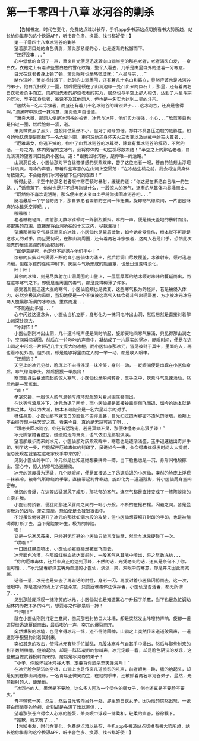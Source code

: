 # 第一千零四十八章 冰河谷的剿杀
        【告知书友，时代在变化，免费站点难以长存，手机app多书源站点切换看书大势所趋，站长给你推荐的这个换源APP，听书音色多、换源、找书都好使！】
       第一千零四十八章冰河谷的剿杀
       望着那洞口处的白色倩影，萧炎那紧绷的心，也是逐渐的松懈而下。
       “还好没事...”
       心中低低的自语了一声，萧炎目光便是迅速转向山涧半空的那名老者，老者满头白发，一身白衣，衣袍之上有着许些雪白色的雪花纹路，整个人看去，几乎是由里自外的透着一分寒意。
       目光在这老者身上顿了顿，萧炎眼眸也是略微虚眯：“六星斗宗...”
       略作沉吟，萧炎视线转下，此刻的山涧周围，还有着几十名白影矗立，显然应该也是冰河谷的弟子，他目光扫视了一圈，然后便是顿在了山涧边缘一处凸出来的巨石上，那里，还有着两名白衣老者负手而立，而那当先者的那位老者的实力，居然也与半空上那人相仿，达到了六星斗宗的层次，至于其身后者，虽说不及其他两人，但也是一名实力达到二星的斗宗。
       “居然有三名斗宗强者，而且还有着几十名冰河谷的精锐弟子...这冰河谷，还真是舍得啊。”漆黑眸中掠过一抹冷意，萧炎低声自语道。
       “萧炎大哥，那两人便是冰河谷的长老，冰元与冰符，他们实力很强，小心...”欣蓝美目也是扫过一圈，然后脸颊一紧，道。
       萧炎微微点了点头，这般阵仗虽然不小，但对于如今的他，却并不具备压迫般的威胁性，如今的地妖傀便是能拦下一名六星斗宗，更何况他还身怀天火三玄变以及纳戒中的天火尊者...
       “厄难毒女，你逃不掉的，你中了由我冰河谷的冰尊劲，除非有我冰河谷的解药，不然的话，一月之内，体内残留的玄冰气，会将你体内一切生机尽数冻结！”半空之上的那名老者，目光淡漠的望着洞口处的小医仙，道：“跟我回冰河谷，是你唯一的活路。”
       山涧洞口处，小医仙那对不含丝毫情感的灰紫双眸，瞥了这位老者一眼，苍白的脸颊上浮现一抹讥讽，清冷的声音，带着许些寒意的在山涧上空回荡：“在冻结生机之前，我会将这具身体尽数毁灭，不会给你们冰河谷留下任何的东西！”
       听得此话，半空中的那名老者眼中寒芒顿时暴射，缓缓的道：“你这是在断绝自己唯一的生路...”话音落下，他似也是并不想再拖延什么，一股惊人的寒气，逐渐的从其体内暴涌而出。
       “既然你不喜欢走活路，那么便由老夫亲自出手将你擒回冰河谷吧...”
       随着最后一个字音的落下，那白衣老者面前的空间一阵扭曲，旋即寒气缭绕间，一片密密麻麻的冰锥凭空浮现...
       嗤嗤嗤！
       老者袖袍轻挥，面前那无数冰锥顿时一阵剧烈颤抖，咻的一声，便是铺天盖地的暴射而出，那密集的范围，直接是将山洞所在的十丈之内，尽数囊括！
       望着那撕裂空气暴掠而来的冰锥，小医仙也是黛眉微皱，如今她身受重伤，根本就不可能是这冰元的对手，而且更何况，在那山涧周围，还有着两名斗宗强者，这两人若是出手，恐怕此次她真的是连逃跑的机会都没有。
       “即便真是死，也定然不能落在他们手中！”
       浓郁的灰紫斗气源源不断的自小医仙体内涌出，然后将洞口尽数覆盖，冰锥射来，顿时迅速消融，但在冰锥的连续冲射下，灰紫斗气所形成的能量罩，也是迅速变得淡化。
       咔！咔！
       其余的冰锥，则是尽数射在山洞周围的山壁上，一层层厚厚的结冰顿时咔咔的蔓延而出，而在这等寒气之下，即便是连周围的毒气，都是变得稀薄了许多。
       感受着周围迅速大涨的寒气，小医仙脸颊也是微变，这些寒气极为的怪异，若是被侵入体内，必然会极其的麻烦，当初她便是一个不慎被这寒气入体令得斗气出现滞塞，方才被冰元冰符两人施展那所谓的冰尊劲，重伤而退...
       “不能在此多留...”
       心中闪过这道念头，小医仙当机立断，身形化为一抹闪电冲出山洞，然后居然是直接对着那山涧深处掠去。
       “冰封阵！”
       小医仙刚刚冲出山洞，几十道冷喝声便是同时响起，旋即天地间寒气暴涌，只见得那山涧之中，空间瞬间凝固，然后在一片咔咔的声音中，凝结成了一片厚实的坚冰，眨眼时间，便是在这山涧之中形成一片将近几十丈庞大的冰柜，而小医仙与那冰元，皆是被封于其中，里面的人，再也看不见外面，但外面，却是能够将里面之人的一举一动，都是收入眼中。
       “还想逃？”
       天空上的冰元见状，脸庞上不由得浮现一抹冷笑，身形一动，一眨眼间便是出现在小医仙身后，寒气缭绕拳头，然后狠狠一拳轰出！
       察觉到身后暴涌而起的惊人寒气，小医仙也是瞬间转身，玉手之中，灰紫斗气急速涌动，然后也是一掌挥出。
       “嘭！”
       拳掌交接，一股惊人的气浪顿时成环形般的对着周围席卷而出。
       在这等气浪反冲下，冰元急退了两步，而小医仙却是直接被震得倒飞而退，如今的她本就是重伤之体，战斗力大减，根本不可能会是一名六星斗宗的对手。
       稳住身形，小医仙那本就苍白的脸色不由得更甚，目光扫过四周那密不透风的冰墙，脸颊上不由得浮现一抹苦涩之意，看来今日，真的是无路可逃了啊...
       “跟老夫回冰河谷，你还有活路走，若是冥顽不灵，那便休怪老夫心狠手辣！”
       冰元脚掌踏着虚空，缓缓的走向萧炎，语气依旧是那般淡漠。
       望着那缓步而来的冰元，小医仙那对灰紫双眸中，寒意也是逐渐涌盛，玉手迅速结出奇异手印，到了这一步，只能解开厄难毒体的封印了，虽说如今一来，会令得毒体爆发时间大大提前，但总比现在就落在这老家伙手中来的好...
       见到小医仙的手印，冰元似是也知道她想要拼命一搏，当下脸色也是一沉，身形闪电般掠出，掌心中，惊人的寒气急速缭绕。
       冰元的速度极为迅猛，几个眨眼间，便是直接追上了迅速后退的小医仙，漠然的脸庞上浮现一抹森冷，被寒气所缭绕的手掌，直接带起刺骨寒劲，旋即化为一道道残影，将小医仙周身空间密布。
       低沉的音爆，在这等凶猛掌风下成形，那浓郁的寒气，连空气都是直接变成了一阵阵淡淡的白雾升腾。
       小医仙的娇躯，便犹如那狂风骤雨之间的一叶小舟般，不断的左摇右摆，闪避之间，皆是显得极为的凶险，差之毫厘，恐怕便是会被狠狠击中。
       不过虽说勉强避开了冰元的那犹如潮水般的攻势，但小医仙想要解开封印的手印，也是被阻碍得打断了去，当下是险象环生，极为的惊险。
       嘭！
       又是一记寒风袭来，已经避无可避的小医仙只能再度举掌，然后与冰元硬碰了一次。
       “噗嗤！”
       一口殷红鲜血喷出，小医仙娇躯直接是被震飞而去。
       冰元面色冷漠，在那殷红鲜血抵达面前时，一股寒气从其嘴中喷出，将之尽数冻结...
       “你的厄难毒体，还并未真正的达到顶峰，不然的话，光凭老夫的话，还真是奈何不了你，但可惜...”冰元望着那搽去嘴角血迹的小医仙，淡淡一笑，双眼中的寒意，却是并未因此而减弱。
       话音一落，冰元也是失去了再说话的耐性，身形一闪，再度对着小医仙闪掠而去，这一次，他眼中，却是逐渐的涌上了许些杀意，只要厄难毒体还保存着，小医仙是否活着，都无所谓了...
       见到那脸庞浮现一抹狞笑的冰元，小医仙似也是知道其心中升起了杀意，当下也是急忙调动起体内为数不多的斗气，想要与之作那最后一搏！
       “咔嚓！”
       就在小医仙刚刚打定主意间，四周那密封的巨大冰墙，却是突然发出咔嚓的声响，旋即一道道裂缝迅速蔓延而出，最后嘭的一声，突兀的爆裂而开。
       突然爆裂的冰墙，也是令得冰元一惊，还不待他回神，山涧之上突然传来道道破风声，一道道影子狠狠的对着其射来。
       突如其来的攻击，使得冰元有些手忙脚乱，几股冰寒斗气自其手中涌出，然后与那些射来的影子轰然相撞，但响起的，却是一阵阵凄厉的惨叫声，冰元定眼一看，却是脸色阴沉的发现，这些被当做武器投射而来的，居然是冰河谷的弟子！
       “小子，你敢坏我冰河谷大事，定要将你追杀至天涯海角！”
       在冰元脸色阴沉的空挡，山涧上也是传来几道愤怒的吼声，前者眼角一跳，猛的抬起头，却是见到在那山涧边缘，一名青年正微笑而立，在他的手中，还被抓着两名冰河谷弟子，显然，先前投射的人，便是他。
       “冰河谷的人，果然是不要脸，这么多人围攻一个受伤的弱女子，倒也还真是不要脸不要皮。”
       青年微微一笑，然后，然后目光转向另外一处，那里的白衣女子，因为他的突然出现，一张苍白而俏美的脸颊，此刻却是布满了难以置信...
       望着那张苍白得令人心疼的脸蛋，萧炎眼中浮现一抹柔和，轻柔的声音，徐徐飘下。
       “抱歉，我来晚了...”
       【告知书友，时代在变化，免费站点难以长存，手机app多书源站点切换看书大势所趋，站长给你推荐的这个换源APP，听书音色多、换源、找书都好使！】